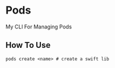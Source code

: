 # Pods

My CLI For Managing Pods

## How To Use

```shell
pods create <name> # create a swift lib
```
